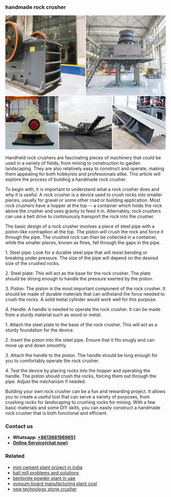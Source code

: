 <h3>handmade rock crusher</h3><img src='1708309588.jpg' alt=''><p>Handheld rock crushers are fascinating pieces of machinery that could be used in a variety of fields, from mining to construction to garden landscaping. They are also relatively easy to construct and operate, making them appealing for both hobbyists and professionals alike. This article will explore the process of building a handmade rock crusher.</p><p>To begin with, it is important to understand what a rock crusher does and why it is useful. A rock crusher is a device used to crush rocks into smaller pieces, usually for gravel or some other road or building application. Most rock crushers have a hopper at the top -- a container which holds the rock above the crusher and uses gravity to feed it in. Alternately, rock crushers can use a belt drive to continuously transport the rock into the crusher.</p><p>The basic design of a rock crusher involves a piece of steel pipe with a piston-like contraption at the top. The piston will crush the rock and force it through the pipe. The crushed rock can then be collected in a container, while the smaller pieces, known as fines, fall through the gaps in the pipe.</p><p>1. Steel pipe: Look for a durable steel pipe that will resist bending or breaking under pressure. The size of the pipe will depend on the desired size of the crushed rocks.</p><p>2. Steel plate: This will act as the base for the rock crusher. The plate should be strong enough to handle the pressure exerted by the piston.</p><p>3. Piston: The piston is the most important component of the rock crusher. It should be made of durable materials that can withstand the force needed to crush the rocks. A solid metal cylinder would work well for this purpose.</p><p>4. Handle: A handle is needed to operate the rock crusher. It can be made from a sturdy material such as wood or metal.</p><p>1. Attach the steel plate to the base of the rock crusher. This will act as a sturdy foundation for the device.</p><p>2. Insert the piston into the steel pipe. Ensure that it fits snugly and can move up and down smoothly.</p><p>3. Attach the handle to the piston. The handle should be long enough for you to comfortably operate the rock crusher.</p><p>4. Test the device by placing rocks into the hopper and operating the handle. The piston should crush the rocks, forcing them out through the pipe. Adjust the mechanism if needed.</p><p>Building your own rock crusher can be a fun and rewarding project. It allows you to create a useful tool that can serve a variety of purposes, from crushing rocks for landscaping to crushing rocks for mining. With a few basic materials and some DIY skills, you can easily construct a handmade rock crusher that is both functional and efficient.</p><h3>Contact us</h3><ul><li><strong>Whatsapp:&nbsp;<a href="https://wa.me/8613661969651">+8613661969651</a></strong></li><li><a href="https://swt.shibang-china.com/?git&amp;zhl&amp;handmade rock crusher"><strong>Online Service(chat now)</strong></a></li></ul><h3>Related</h3><ul><li><a href='mini cement plant project in india.md'>mini cement plant project in india</a></li><li><a href='ball mill problems and solutions.md'>ball mill problems and solutions</a></li><li><a href='bentonite powder plant in uae.md'>bentonite powder plant in uae</a></li><li><a href='gypsum board manufacturing plant cost.md'>gypsum board manufacturing plant cost</a></li><li><a href='new technology stone crusher.md'>new technology stone crusher</a></li></ul>
